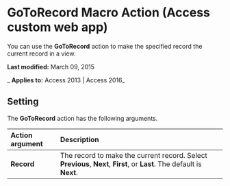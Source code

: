
# GoToRecord Macro Action (Access custom web app)
You can use the  **GoToRecord** action to make the specified record the current record in a view.

 **Last modified:** March 09, 2015

 _ **Applies to:** Access 2013 | Access 2016_

## Setting

The  **GoToRecord** action has the following arguments.



|**Action argument**|**Description**|
|:-----|:-----|
|**Record**|The record to make the current record. Select  **Previous**,  **Next**,  **First**, or  **Last**. The default is  **Next**.|
